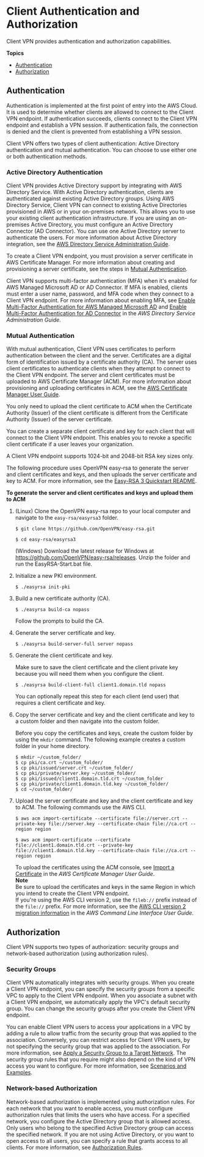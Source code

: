 # Client Authentication and Authorization<a name="authentication-authorization"></a>

Client VPN provides authentication and authorization capabilities\.

**Topics**
+ [Authentication](#client-authentication)
+ [Authorization](#client-authorization)

## Authentication<a name="client-authentication"></a>

Authentication is implemented at the first point of entry into the AWS Cloud\. It is used to determine whether clients are allowed to connect to the Client VPN endpoint\. If authentication succeeds, clients connect to the Client VPN endpoint and establish a VPN session\. If authentication fails, the connection is denied and the client is prevented from establishing a VPN session\.

Client VPN offers two types of client authentication: Active Directory authentication and mutual authentication\. You can choose to use either one or both authentication methods\.

### Active Directory Authentication<a name="ad"></a>

Client VPN provides Active Directory support by integrating with AWS Directory Service\. With Active Directory authentication, clients are authenticated against existing Active Directory groups\. Using AWS Directory Service, Client VPN can connect to existing Active Directories provisioned in AWS or in your on\-premises network\. This allows you to use your existing client authentication infrastructure\. If you are using an on\-premises Active Directory, you must configure an Active Directory Connector \(AD Connector\)\. You can use one Active Directory server to authenticate the users\. For more information about Active Directory integration, see the [AWS Directory Service Administration Guide](https://docs.aws.amazon.com/directoryservice/latest/admin-guide/)\.

To create a Client VPN endpoint, you must provision a server certificate in AWS Certificate Manager\. For more information about creating and provisioning a server certificate, see the steps in [Mutual Authentication](#mutual)\.

Client VPN supports multi\-factor authentication \(MFA\) when it's enabled for AWS Managed Microsoft AD or AD Connector\. If MFA is enabled, clients must enter a user name, password, and MFA code when they connect to a Client VPN endpoint\. For more information about enabling MFA, see [Enable Multi\-Factor Authentication for AWS Managed Microsoft AD](https://docs.aws.amazon.com/directoryservice/latest/admin-guide/ms_ad_mfa.html) and [Enable Multi\-Factor Authentication for AD Connector](https://docs.aws.amazon.com/directoryservice/latest/admin-guide/ad_connector_mfa.html) in the *AWS Directory Service Administration Guide*\. 

### Mutual Authentication<a name="mutual"></a>

With mutual authentication, Client VPN uses certificates to perform authentication between the client and the server\. Certificates are a digital form of identification issued by a certificate authority \(CA\)\. The server uses client certificates to authenticate clients when they attempt to connect to the Client VPN endpoint\. The server and client certificates must be uploaded to AWS Certificate Manager \(ACM\)\. For more information about provisioning and uploading certificates in ACM, see the [AWS Certificate Manager User Guide](https://docs.aws.amazon.com/acm/latest/userguide/)\. 

You only need to upload the client certificate to ACM when the Certificate Authority \(Issuer\) of the client certificate is different from the Certificate Authority \(Issuer\) of the server certificate\.

You can create a separate client certificate and key for each client that will connect to the Client VPN endpoint\. This enables you to revoke a specific client certificate if a user leaves your organization\.

A Client VPN endpoint supports 1024\-bit and 2048\-bit RSA key sizes only\.

The following procedure uses OpenVPN easy\-rsa to generate the server and client certificates and keys, and then uploads the server certificate and key to ACM\. For more information, see the [Easy\-RSA 3 Quickstart README](https://github.com/OpenVPN/easy-rsa/blob/v3.0.6/README.quickstart.md)\.

**To generate the server and client certificates and keys and upload them to ACM**

1. \(Linux\) Clone the OpenVPN easy\-rsa repo to your local computer and navigate to the `easy-rsa/easyrsa3` folder\.

   ```
   $ git clone https://github.com/OpenVPN/easy-rsa.git
   ```

   ```
   $ cd easy-rsa/easyrsa3
   ```

   \(Windows\) Download the latest release for Windows at [https://github\.com/OpenVPN/easy\-rsa/releases](https://github.com/OpenVPN/easy-rsa/releases)\. Unzip the folder and run the EasyRSA\-Start\.bat file\.

1. Initialize a new PKI environment\.

   ```
   $ ./easyrsa init-pki
   ```

1. Build a new certificate authority \(CA\)\.

   ```
   $ ./easyrsa build-ca nopass
   ```

   Follow the prompts to build the CA\.

1. Generate the server certificate and key\.

   ```
   $ ./easyrsa build-server-full server nopass
   ```

1. Generate the client certificate and key\.

   Make sure to save the client certificate and the client private key because you will need them when you configure the client\.

   ```
   $ ./easyrsa build-client-full client1.domain.tld nopass
   ```

   You can optionally repeat this step for each client \(end user\) that requires a client certificate and key\.

1. Copy the server certificate and key and the client certificate and key to a custom folder and then navigate into the custom folder\.

   Before you copy the certificates and keys, create the custom folder by using the `mkdir` command\. The following example creates a custom folder in your home directory\.

   ```
   $ mkdir ~/custom_folder/
   $ cp pki/ca.crt ~/custom_folder/
   $ cp pki/issued/server.crt ~/custom_folder/
   $ cp pki/private/server.key ~/custom_folder/
   $ cp pki/issued/client1.domain.tld.crt ~/custom_folder
   $ cp pki/private/client1.domain.tld.key ~/custom_folder/
   $ cd ~/custom_folder/
   ```

1. Upload the server certificate and key and the client certificate and key to ACM\. The following commands use the AWS CLI\.

   ```
   $ aws acm import-certificate --certificate file://server.crt --private-key file://server.key --certificate-chain file://ca.crt --region region
   ```

   ```
   $ aws acm import-certificate --certificate file://client1.domain.tld.crt --private-key file://client1.domain.tld.key --certificate-chain file://ca.crt --region region
   ```

   To upload the certificates using the ACM console, see [Import a Certificate](https://docs.aws.amazon.com/acm/latest/userguide/import-certificate-api-cli.html) in the *AWS Certificate Manager User Guide*\.  
**Note**  
Be sure to upload the certificates and keys in the same Region in which you intend to create the Client VPN endpoint\.  
If you're using the AWS CLI version 2, use the `fileb://` prefix instead of the `file://` prefix\. For more information, see the [AWS CLI version 2 migration information](https://docs.aws.amazon.com/cli/latest/userguide/cliv2-migration.html#cliv2-migration-binaryparam) in the *AWS Command Line Interface User Guide*\.

## Authorization<a name="client-authorization"></a>

Client VPN supports two types of authorization: security groups and network\-based authorization \(using authorization rules\)\.

### Security Groups<a name="security-groups"></a>

Client VPN automatically integrates with security groups\. When you create a Client VPN endpoint, you can specify the security groups from a specific VPC to apply to the Client VPN endpoint\. When you associate a subnet with a Client VPN endpoint, we automatically apply the VPC's default security group\. You can change the security groups after you create the Client VPN endpoint\. 

You can enable Client VPN users to access your applications in a VPC by adding a rule to allow traffic from the security group that was applied to the association\. Conversely, you can restrict access for Client VPN users, by not specifying the security group that was applied to the association\. For more information, see [Apply a Security Group to a Target Network](cvpn-working-target.md#cvpn-working-target-apply)\. The security group rules that you require might also depend on the kind of VPN access you want to configure\. For more information, see [Scenarios and Examples](scenario.md)\.

### Network\-based Authorization<a name="auth-rules"></a>

Network\-based authorization is implemented using authorization rules\. For each network that you want to enable access, you must configure authorization rules that limits the users who have access\. For a specified network, you configure the Active Directory group that is allowed access\. Only users who belong to the specified Active Directory group can access the specified network\. If you are not using Active Directory, or you want to open access to all users, you can specify a rule that grants access to all clients\. For more information, see [Authorization Rules](cvpn-working-rules.md)\.
